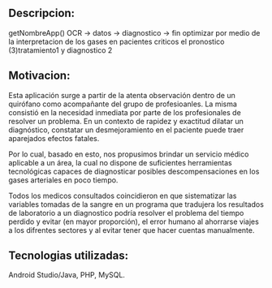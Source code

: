 ## Descripcion: 
getNombreApp() 
OCR -> datos -> diagnostico -> fin
optimizar por medio de la interpretacion de los gases en pacientes criticos el pronostico (3)tratamiento1 y diagnostico 2 

## Motivacion: 
Esta aplicación surge a partir de la atenta observación dentro de un quirófano como acompañante del grupo de profesioanles. La misma consistió en la necesidad inmediata por parte de los profesionales de resolver un problema. En un contexto de rapidez y exactitud dilatar un diagnóstico, constatar un desmejoramiento en el paciente puede traer aparejados efectos fatales.

Por lo cual, basado en esto, nos propusimos brindar un servicio médico aplicable a un área, la cual no dispone de suficientes herramientas tecnológicas capaces de diagnosticar posibles descompensaciones en los gases arteriales en poco tiempo.

Todos los medicos consultados coincidieron en que sistematizar las variables tomadas de la sangre en un programa que tradujera los resultados de laboratorio a un diagnostico podría resolver el problema del tiempo perdido y evitar (en mayor proporción), el error humano al ahorrarse viajes a los difrentes sectores y al evitar tener que hacer cuentas manualmente.

## Tecnologias utilizadas: 
Android Studio/Java, PHP, MySQL.
